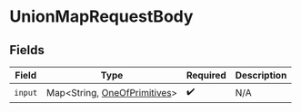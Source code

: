 # UnionMapRequestBody


## Fields

| Field                                                                   | Type                                                                    | Required                                                                | Description                                                             |
| ----------------------------------------------------------------------- | ----------------------------------------------------------------------- | ----------------------------------------------------------------------- | ----------------------------------------------------------------------- |
| `input`                                                                 | Map\<String, [OneOfPrimitives](../../models/shared/OneOfPrimitives.md)> | :heavy_check_mark:                                                      | N/A                                                                     |